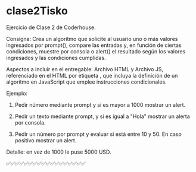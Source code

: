 # clase2Tisko
Ejercicio de Clase 2 de Coderhouse.


Consigna: Crea un algoritmo que solicite al usuario uno o más valores ingresados por prompt(), compare las entradas y, en función de ciertas condiciones, muestre por consola o alert() el resultado según los valores ingresados y las condiciones cumplidas.

Aspectos a incluir en el entregable:
Archivo HTML y Archivo JS, referenciado en el HTML por etiqueta <script src="js/miarchivo.js"></script>, que incluya la definición de un algoritmo en JavaScript que emplee instrucciones condicionales.

Ejemplo:
1) Pedir número mediante prompt y si es mayor a 1000 mostrar un alert.

2) Pedir un texto mediante prompt, y si es igual a "Hola" mostrar un alerta por consola.

3) Pedir un número por prompt y evaluar si está entre 10 y 50. En caso positivo mostrar un alert.

Detalle: en vez de 1000 le puse 5000 USD. 


✅✅✅✅✅✅✅✅✅✅✅✅✅✅✅✅✅✅
